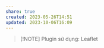 ```yaml
---
share: true
created: 2023-05-26T14:51
updated: 2023-10-06T16:09
---
```


> [!NOTE] Plugin sử dụng: Leaflet
